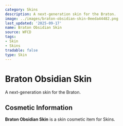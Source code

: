 ```yaml
---
category: Skins
description: A next-generation skin for the Braton.
image: ../images/braton-obsidian-skin-0eeda44482.png
last_updated: '2025-09-17'
name: Braton Obsidian Skin
source: WFCD
tags:
- Skin
- Skins
tradable: false
type: Skin
---
```


# Braton Obsidian Skin

A next-generation skin for the Braton.

## Cosmetic Information

**Braton Obsidian Skin** is a skin cosmetic item for Skins.

